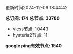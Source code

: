 更新时间2024-12-09 18:44:42

**总订阅: 174**
**总节点: 33780**
- vless节点: 10443
- hysteria2节点: 11

**google ping有效节点: 1540**
